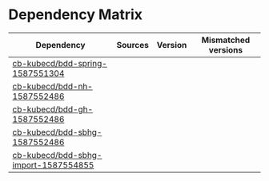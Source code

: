 # Dependency Matrix

Dependency | Sources | Version | Mismatched versions
---------- | ------- | ------- | -------------------
[cb-kubecd/bdd-spring-1587551304](https://github.com/cb-kubecd/bdd-spring-1587551304.git) |  | []() | 
[cb-kubecd/bdd-nh-1587552486](https://github.com/cb-kubecd/bdd-nh-1587552486.git) |  | []() | 
[cb-kubecd/bdd-gh-1587552486](https://github.com/cb-kubecd/bdd-gh-1587552486.git) |  | []() | 
[cb-kubecd/bdd-sbhg-1587552486](https://github.com/cb-kubecd/bdd-sbhg-1587552486.git) |  | []() | 
[cb-kubecd/bdd-sbhg-import-1587554855](https://github.com/cb-kubecd/bdd-sbhg-import-1587554855.git) |  | []() | 
